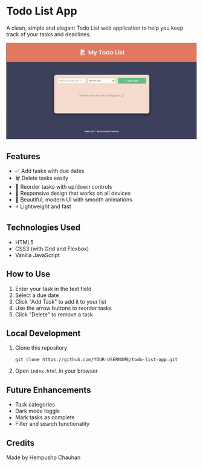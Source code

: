 # Todo List App

A clean, simple and elegant Todo List web application to help you keep track of your tasks and deadlines.

![Todo List App Screenshot](screenshot.png)

## Features

- ✅ Add tasks with due dates
- 🗑️ Delete tasks easily
- 🔄 Reorder tasks with up/down controls
- 📱 Responsive design that works on all devices
- 🎨 Beautiful, modern UI with smooth animations
- ⚡ Lightweight and fast

## Technologies Used

- HTML5
- CSS3 (with Grid and Flexbox)
- Vanilla JavaScript

## How to Use

1. Enter your task in the text field
2. Select a due date
3. Click "Add Task" to add it to your list
4. Use the arrow buttons to reorder tasks
5. Click "Delete" to remove a task

## Local Development

1. Clone this repository
   ```
   git clone https://github.com/YOUR-USERNAME/todo-list-app.git
   ```
2. Open `index.html` in your browser

## Future Enhancements

- Task categories
- Dark mode toggle
- Mark tasks as complete
- Filter and search functionality

## Credits

Made by Hempushp Chauhan